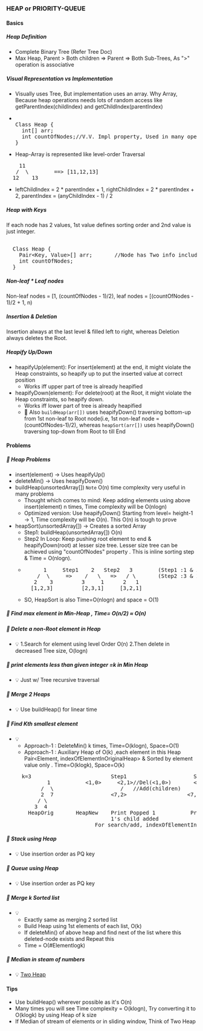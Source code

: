 ### HEAP or PRIORITY-QUEUE

#### Basics
##### Heap Definition
- Complete Binary Tree (Refer Tree Doc)
- Max Heap, Parent > Both children => Parent => Both Sub-Trees, As ">" operation is associative 
##### Visual Representation vs Implementation
- Visually uses Tree, But implementation uses an array. Why Array, Because heap operations needs lots of random access like getParentIndex(childIndex) and getChildIndex(parentIndex) 
- <pre> 
  Class Heap {
    int[] arr;
    int countOfNodes;//V.V. Impl property, Used in many operations
  }
  </pre>
- Heap-Array is represented like level-order Traversal
<pre>
    11    
   /  \        ==> [11,12,13]    
  12    13  
</pre>
- leftChildIndex = 2 * parentIndex + 1, rightChildIndex = 2 * parentIndex + 2, parentIndex = (anyChildIndex - 1) / 2
##### Heap with Keys
If each node has 2 values, 1st value defines sorting order and 2nd value is just integer.
<pre> 
  Class Heap {
    Pair&lt;Key, Value&gt;[] arr;       //Node has Two info including key
    int countOfNodes;
  }
</pre>
##### Non-leaf * Leaf nodes
Non-leaf nodes = [1, (countOfNodes - 1)/2), leaf nodes = [(countOfNodes - 1)/2 + 1, n)
##### Insertion & Deletion
Insertion always at the last level & filled left to right, whereas Deletion always deletes the Root.
##### Heapify Up/Down
- heapifyUp(element): For insert(element) at the end, it might violate the Heap constraints, so heapify up to put the inserted value at correct position
  - Works iff upper part of tree is already heapified
- heapifyDown(element): For delete(root) at the Root, it might violate the Heap constraints, so heapify down.
  - Works iff lower part of tree is already heapified
  - :clown_face: Also `buildHeap(arr[])` uses heapifyDown() traversing bottom-up from 1st non-leaf to Root node(i.e, 1st non-leaf node = (countOfNodes-1)/2), whereas `heapSort(arr[])` uses heapifyDown()  traversing top-down from Root to till End

#### Problems
##### :rocket: Heap Problems
- insert(element) -> Uses heapifyUp()
- deleteMin() -> Uses heapifyDown()
- buildHeap(unsortedArray[]) `Note` O(n) time complexity very useful in many problems
  - Thought which comes to mind: Keep adding elements using above insert(element) n times, Time complexity will be O(nlogn)
  - Optimized version: Use heapifyDown() Starting from level= height-1 -> 1, Time complexity will be O(n). This O(n) is tough to prove
- heapSort(unsortedArray[]) -> Creates a sorted Array
  - Step1: buildHeap(unsortedArray[]) O(n)
  - Step2 In Loop: Keep pushing root element to end & heapifyDown(root) at lesser size tree. Lesser size tree can be achieved using "countOfNodes" property . This is inline sorting step & Time = O(nlogn).
  - <pre>
          1     Step1    2   Step2   3        (Step1 :1 & 3 swapped and heapifyDown(3) on array size =2)
        /  \     =>    /   \   =>   / \       (Step2 :3 & 2 swapped and heapifyDown(2) on array size =1)   
       2    3         3     1      2   1
      [1,2,3]         [2,3,1]     [3,2,1]
    </pre>
  - SO, HeapSort is also Time=O(nlogn) and space = O(1)
##### :rocket: Find max element in Min-Heap , Time= O(n/2) ≈ O(n)
##### :rocket: Delete a non-Root element in Heap
- :bulb: 1.Search for element using level Order O(n) 2.Then delete in decreased Tree size, O(logn)
##### :rocket: print elements less than given integer =k in Min Heap
- :bulb: Just w/ Tree recursive traversal
##### :rocket: Merge 2 Heaps
- :bulb: Use buildHeap() for linear time
##### :rocket: Find Kth smallest element
- :bulb:
  - Approach-1 : DeleteMin() k times, Time=O(klogn), Space=O(1)
  - Approach-1 : Auxiliary Heap of O(k) ,each element in this Heap Pair<Element, indexOfElementInOriginalHeap> & Sorted by element value only . Time=O(klogk), Space=O(k)
  <pre>
    k=3                         Step1                     Step2                     Step3
            1           <1,0>     <2,1>//Del(<1,0>)       <3,3>//Popped <2,0>       <4,4>//Popped <3,3>
          /  \                     /   //Add(children)     / \ /Add(children)        /   //No Child of <4,4> 
          2  7                  <7,2>                   <7,2> <4,4>                 <7,2>
         / \
        3  4
      HeapOrig       HeapNew    Print Popped 1           Print Popped 2              Print Popped 3(Answer)
                                1's child added
                           For search/add, indexOfElementInOriginalHeap is needed 
  </pre>

##### :rocket: Stack using Heap
- :bulb: Use insertion order as PQ key
##### :rocket: Queue using Heap
- :bulb: Use insertion order as PQ key
##### :rocket: Merge k Sorted list
- :bulb: 
  - Exactly same as merging 2 sorted list
  - Build Heap using 1st elements of each list, O(k)
  - If deleteMin() of above heap and find next of the list where this deleted-node exists and Repeat this
  - Time = O(#Elementlogk)
##### :rocket: Median in steam of numbers
- :bulb: [Two Heap](./Leetcode/src/main/java/year2k21/common/pattern/two/heap/Solution295.java)

#### Tips
- Use buildHeap() wherever possible as it's O(n)
- Many times you will see Time complexity = O(klogn), Try converting it to O(klogk) by using Heap of k size
- If Median of stream of elements or in sliding window, Think of Two Heap